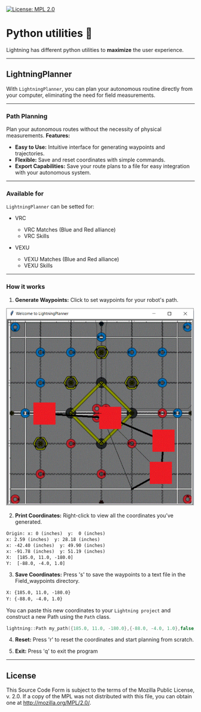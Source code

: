[![License: MPL 2.0](https://img.shields.io/badge/License-MPL%202.0-brightgreen.svg)](https://opensource.org/licenses/MPL-2.0)

# Python utilities 🐍
Lightning has different python utilities to **maximize** the user experience. 

---

## LightningPlanner

With ``LightningPlanner``, you can plan your autonomous routine directly from your computer, eliminating the need for field measurements.

---

### Path Planning 
Plan your autonomous routes without the necessity of physical measurements.
**Features:**

* **Easy to Use:** Intuitive interface for generating waypoints and trajectories.
* **Flexible:** Save and reset coordinates with simple commands.
* **Export Capabilities:** Save your route plans to a file for easy integration with your autonomous system.

--- 

### Available for 
``LightningPlanner`` can be setted for: 
* VRC
    * VRC Matches (Blue and Red alliance)
    * VRC Skills

* VEXU
    * VEXU Matches (Blue and Red alliance)
    * VEXU Skills

---

### How it works
1. **Generate Waypoints:** Click to set waypoints for your robot's path.

![Planner](LPlanner_teaser_field.png)

2. **Print Coordinates:** Right-click to view all the coordinates you’ve generated.
```console
Origin: x: 0 (inches)  y:  0 (inches)
x: 2.59 (inches)  y: 28.18 (inches)
x: -42.40 (inches)  y: 49.90 (inches)
x: -91.78 (inches)  y: 51.19 (inches)
X:  [185.0, 11.0, -180.0]
Y:  [-88.0, -4.0, 1.0]
```

3. **Save Coordinates:** Press 's' to save the waypoints to a text file in the Field_waypoints directory.
```txt
X: {185.0, 11.0, -180.0}
Y: {-88.0, -4.0, 1.0}
```
You can paste this new coordinates to your `Lightning project` and construct a new Path using the `Path` class. 

```cpp
lightning::Path my_path({185.0, 11.0, -180.0},{-88.0, -4.0, 1.0},false,3)
```

4. **Reset:** Press 'r' to reset the coordinates and start planning from scratch.

5. **Exit:** Press 'q' to exit the program

---

## License
This Source Code Form is subject to the terms of the Mozilla Public License, v. 2.0. If a copy of the MPL was not distributed with this file, you can obtain one at http://mozilla.org/MPL/2.0/.